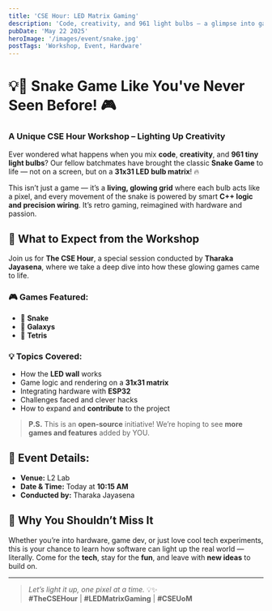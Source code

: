 ```yaml
---
title: 'CSE Hour: LED Matrix Gaming'
description: 'Code, creativity, and 961 light bulbs — a glimpse into game development like never before. 💡🎮'
pubDate: 'May 22 2025'
heroImage: '/images/event/snake.jpg'
postTags: 'Workshop, Event, Hardware'
---
```


# 💡🐍 Snake Game Like You've Never Seen Before! 🎮  
### A Unique CSE Hour Workshop – Lighting Up Creativity  

Ever wondered what happens when you mix **code**, **creativity**, and **961 tiny light bulbs**? Our fellow batchmates have brought the classic **Snake Game** to life — not on a screen, but on a **31x31 LED bulb matrix**! 🔥

This isn’t just a game — it’s a **living, glowing grid** where each bulb acts like a pixel, and every movement of the snake is powered by smart **C++ logic and precision wiring**. It’s retro gaming, reimagined with hardware and passion.

## 🔧 What to Expect from the Workshop  

Join us for **The CSE Hour**, a special session conducted by **Tharaka Jayasena**, where we take a deep dive into how these glowing games came to life.

### 🎮 Games Featured:
- 🐍 **Snake**
- 🚀 **Galaxys**
- 🧱 **Tetris**

### 💡 Topics Covered:
- How the **LED wall** works
- Game logic and rendering on a **31x31 matrix**
- Integrating hardware with **ESP32**
- Challenges faced and clever hacks
- How to expand and **contribute** to the project

> **P.S.** This is an **open-source** initiative! We’re hoping to see **more games and features** added by YOU.

## 📍 Event Details:
- **Venue:** L2 Lab  
- **Date & Time:** Today at **10:15 AM**  
- **Conducted by:** Tharaka Jayasena  

## 🌟 Why You Shouldn’t Miss It

Whether you’re into hardware, game dev, or just love cool tech experiments, this is your chance to learn how software can light up the real world — literally. Come for the **tech**, stay for the **fun**, and leave with **new ideas** to build on.

---

> *Let’s light it up, one pixel at a time.* 💡✨  
> **#TheCSEHour** | **#LEDMatrixGaming** | **#CSEUoM**

```
